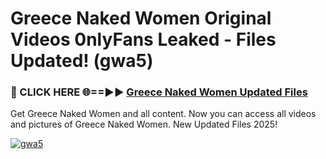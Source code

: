 # Greece Naked Women Original Videos 0nlyFans Leaked - Files Updated! (gwa5)

<h3>🔴 CLICK HERE 🌐==►► <a href="https://tinyurl.com/up5wt9bj" rel="nofollow">Greece Naked Women Updated Files</a></h3>

Get Greece Naked Women and all content. Now you can access all videos and pictures of Greece Naked Women. New Updated Files 2025!

[![gwa5](https://i.imgur.com/ABiUzMV.gif)](https://tinyurl.com/up5wt9bj)
